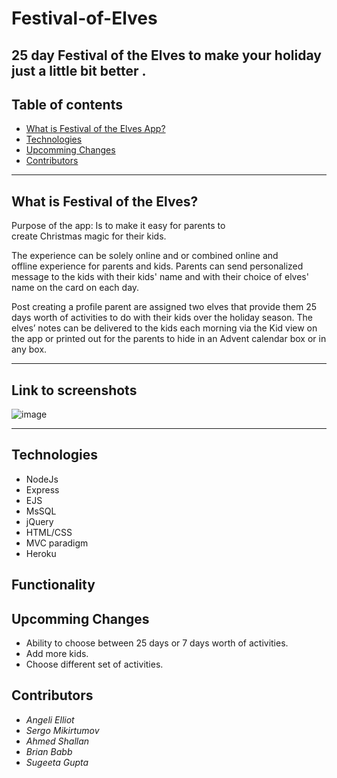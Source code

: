 # Festival-of-Elves
25 day Festival of the Elves to make your holiday just a little bit better .
---- 

 ## Table of contents
* [What is Festival of the Elves App?](#what-is-FOTEA)
* [Technologies](#technologies)
* [Upcomming Changes](#upcomming-changes)
* [Contributors](#contributors)

----

## What is Festival of the Elves? 

Purpose of the app: Is to make it easy for parents to create Christmas magic for their kids. 

The experience can be solely online and or combined online and offline experience for parents and kids. Parents can send personalized message to the kids with their kids' name and with their choice of elves' name on the card on each day.

Post creating a profile parent are assigned two elves that provide them 25 days worth of activities to do with their kids over the holiday season. The elves’ notes can be delivered to the kids each morning via the Kid view on the app or printed out for the parents to hide in an Advent calendar box or in any box.

----

## Link to screenshots
![image](https://github.com/Sugeeta32/Bootstrap-Portfolio/blob/master/images/Screenshot%20(64).png)

----

## Technologies

* NodeJs
* Express
* EJS
* MsSQL
* jQuery
* HTML/CSS
* MVC paradigm
* Heroku

## Functionality


## Upcomming Changes
* Ability to choose between 25 days or 7 days worth of activities. 
* Add more kids.
* Choose different set of activities.


## Contributors

* *Angeli Elliot*
* *Sergo Mikirtumov*
* *Ahmed Shallan*
* *Brian Babb*
* *Sugeeta Gupta*
    
